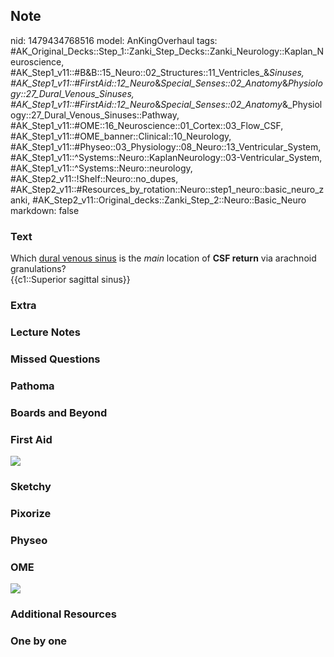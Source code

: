## Note
nid: 1479434768516
model: AnKingOverhaul
tags: #AK_Original_Decks::Step_1::Zanki_Step_Decks::Zanki_Neurology::Kaplan_Neuroscience, #AK_Step1_v11::#B&B::15_Neuro::02_Structures::11_Ventricles_&_Sinuses, #AK_Step1_v11::#FirstAid::12_Neuro_&_Special_Senses::02_Anatomy_&_Physiology::27_Dural_Venous_Sinuses, #AK_Step1_v11::#FirstAid::12_Neuro_&_Special_Senses::02_Anatomy_&_Physiology::27_Dural_Venous_Sinuses::Pathway, #AK_Step1_v11::#OME::16_Neuroscience::01_Cortex::03_Flow_CSF, #AK_Step1_v11::#OME_banner::Clinical::10_Neurology, #AK_Step1_v11::#Physeo::03_Physiology::08_Neuro::13_Ventricular_System, #AK_Step1_v11::^Systems::Neuro::KaplanNeurology::03-Ventricular_System, #AK_Step1_v11::^Systems::Neuro::neurology, #AK_Step2_v11::!Shelf::Neuro::no_dupes, #AK_Step2_v11::#Resources_by_rotation::Neuro::step1_neuro::basic_neuro_zanki, #AK_Step2_v11::Original_decks::Zanki_Step_2::Neuro::Basic_Neuro
markdown: false

### Text
<div>
  Which <u>dural venous sinus</u> is the <i>main</i> location of
  <b>CSF return</b> via arachnoid granulations?
</div>
<div>
  {{c1::Superior sagittal sinus}}
</div>

### Extra


### Lecture Notes


### Missed Questions


### Pathoma


### Boards and Beyond


### First Aid
<img src="tmpVfQq1Z.png">

### Sketchy


### Pixorize


### Physeo


### OME
<div class="ome-widget">
  <a href=
  "https://onlinemeded.org/spa/neurology?ref=anki"><img src="_OME_AnkiFlashcards_Topic_2.png"></a>
</div>

### Additional Resources


### One by one

